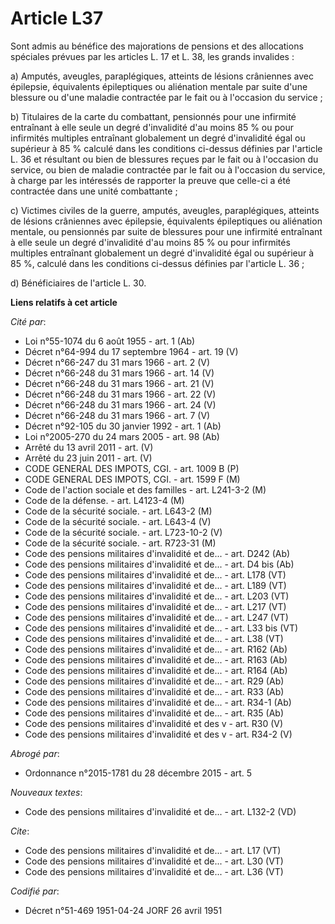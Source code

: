 # Article L37

Sont admis au bénéfice des majorations de pensions et des allocations spéciales prévues par les articles L. 17 et L. 38, les
grands invalides :

a) Amputés, aveugles, paraplégiques, atteints de lésions crâniennes avec épilepsie, équivalents épileptiques ou aliénation
mentale par suite d'une blessure ou d'une maladie contractée par le fait ou à l'occasion du service ;

b) Titulaires de la carte du combattant, pensionnés pour une infirmité entraînant à elle seule un degré d'invalidité d'au
moins 85 % ou pour infirmités multiples entraînant globalement un degré d'invalidité égal ou supérieur à 85 % calculé dans
les conditions ci-dessus définies par l'article L. 36 et résultant ou bien de blessures reçues par le fait ou à l'occasion du
service, ou bien de maladie contractée par le fait ou à l'occasion du service, à charge par les intéressés de rapporter la
preuve que celle-ci a été contractée dans une unité combattante ;

c) Victimes civiles de la guerre, amputés, aveugles, paraplégiques, atteints de lésions crâniennes avec épilepsie,
équivalents épileptiques ou aliénation mentale, ou pensionnés par suite de blessures pour une infirmité entraînant à elle
seule un degré d'invalidité d'au moins 85 % ou pour infirmités multiples entraînant globalement un degré d'invalidité égal ou
supérieur à 85 %, calculé dans les conditions ci-dessus définies par l'article L. 36 ;

d) Bénéficiaires de l'article L. 30.

**Liens relatifs à cet article**

_Cité par_:

  - Loi n°55-1074 du 6 août 1955 - art. 1 (Ab)
  - Décret n°64-994 du 17 septembre 1964 - art. 19 (V)
  - Décret n°66-247 du 31 mars 1966 - art. 2 (V)
  - Décret n°66-248 du 31 mars 1966 - art. 14 (V)
  - Décret n°66-248 du 31 mars 1966 - art. 21 (V)
  - Décret n°66-248 du 31 mars 1966 - art. 22 (V)
  - Décret n°66-248 du 31 mars 1966 - art. 24 (V)
  - Décret n°66-248 du 31 mars 1966 - art. 7 (V)
  - Décret n°92-105 du 30 janvier 1992 - art. 1 (Ab)
  - Loi n°2005-270 du 24 mars 2005 - art. 98 (Ab)
  - Arrêté du 13 avril 2011 - art. (V)
  - Arrêté du 23 juin 2011 - art. (V)
  - CODE GENERAL DES IMPOTS, CGI. - art. 1009 B (P)
  - CODE GENERAL DES IMPOTS, CGI. - art. 1599 F (M)
  - Code de l'action sociale et des familles - art. L241-3-2 (M)
  - Code de la défense. - art. L4123-4 (M)
  - Code de la sécurité sociale. - art. L643-2 (M)
  - Code de la sécurité sociale. - art. L643-4 (V)
  - Code de la sécurité sociale. - art. L723-10-2 (V)
  - Code de la sécurité sociale. - art. R723-31 (M)
  - Code des pensions militaires d'invalidité et de... - art. D242 (Ab)
  - Code des pensions militaires d'invalidité et de... - art. D4 bis (Ab)
  - Code des pensions militaires d'invalidité et de... - art. L178 (VT)
  - Code des pensions militaires d'invalidité et de... - art. L189 (VT)
  - Code des pensions militaires d'invalidité et de... - art. L203 (VT)
  - Code des pensions militaires d'invalidité et de... - art. L217 (VT)
  - Code des pensions militaires d'invalidité et de... - art. L247 (VT)
  - Code des pensions militaires d'invalidité et de... - art. L33 bis (VT)
  - Code des pensions militaires d'invalidité et de... - art. L38 (VT)
  - Code des pensions militaires d'invalidité et de... - art. R162 (Ab)
  - Code des pensions militaires d'invalidité et de... - art. R163 (Ab)
  - Code des pensions militaires d'invalidité et de... - art. R164 (Ab)
  - Code des pensions militaires d'invalidité et de... - art. R29 (Ab)
  - Code des pensions militaires d'invalidité et de... - art. R33 (Ab)
  - Code des pensions militaires d'invalidité et de... - art. R34-1 (Ab)
  - Code des pensions militaires d'invalidité et de... - art. R35 (Ab)
  - Code des pensions militaires d'invalidité et des v - art. R30 (V)
  - Code des pensions militaires d'invalidité et des v - art. R34-2 (V)

_Abrogé par_:

  - Ordonnance n°2015-1781 du 28 décembre 2015 - art. 5

_Nouveaux textes_:

  - Code des pensions militaires d'invalidité et de... - art. L132-2 (VD)

_Cite_:

  - Code des pensions militaires d'invalidité et de... - art. L17 (VT)
  - Code des pensions militaires d'invalidité et de... - art. L30 (VT)
  - Code des pensions militaires d'invalidité et de... - art. L36 (VT)

_Codifié par_:

  - Décret n°51-469 1951-04-24 JORF 26 avril 1951
